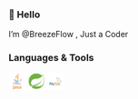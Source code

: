 ### 🙋 Hello

I’m @BreezeFlow , Just a Coder

### Languages & Tools



<code><img height="30" src="https://raw.githubusercontent.com/github/explore/main/topics/java/java.png" /></code>
<code><img height="30" src="https://raw.githubusercontent.com/github/explore/main/topics/spring/spring.png" /></code>
<code><img height="30" src="https://raw.githubusercontent.com/github/explore/main/topics/mysql/mysql.png" /></code>




<!--- 图标统计
<a href="https://github.com/breezeflow/"><img align="left" src="https://github-readme-stats.vercel.app/api?username=breezeflow&show_icons=true&hide=contribs,prs&title_color=5094f0&icon_color=79ff97&text_color=9f9f9f&bg_color=151515" /></a>
<a href="https://github.com/breezeflow/"><img align="left" src="https://github-readme-stats.vercel.app/api/top-langs/?username=breezeflow&hide=html,css,styles,Stylus" /></a>
--->

<!---
BreezeFlow/BreezeFlow is a ✨ special ✨ repository because its `README.md` (this file) appears on your GitHub profile.
You can click the Preview link to take a look at your changes.
--->

<!--- ![beautiful github](https://cloud.tencent.com/developer/article/1935731) --->
